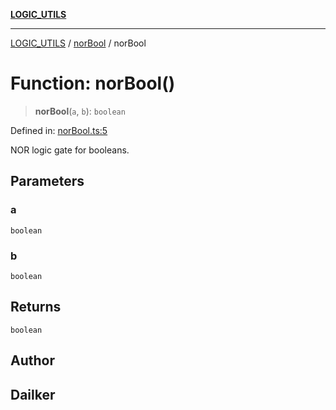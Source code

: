 [**LOGIC_UTILS**](../../README.md)

***

[LOGIC_UTILS](../../README.md) / [norBool](../README.md) / norBool

# Function: norBool()

> **norBool**(`a`, `b`): `boolean`

Defined in: [norBool.ts:5](https://github.com/dailker/everyutil/blob/88c583cdd8386be54599315f93f88880d20b94f3/src/logic/norBool.ts#L5)

NOR logic gate for booleans.

## Parameters

### a

`boolean`

### b

`boolean`

## Returns

`boolean`

## Author

## Dailker
